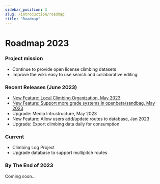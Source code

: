 ```yaml
---
sidebar_position: 3
slug: /introduction/roadmap
title: "Roadmap"
---
```

# Roadmap 2023

### Project mission

- Continue to provide open license climbing datasets
- Improve the wiki: easy to use search and collaborative editing

### Recent Releases (June 2023)

- [New Feature: Local Climbing Organization, May 2023](https://openbeta.substack.com/p/openbeta-and-lcos)
- [New Feature: Support more grade systems in openbeta/sandbag, May 2023](https://github.com/OpenBeta/sandbag)
- Upgrade: Media Infrustructure, May 2023
- New Feature: Allow users add/update routes to database, Jan 2023
- Upgrade: Export climbing data daily for consumption

### Current 

- Climbing Log Project
- Upgrade database to support multipitch routes

### By The End of 2023
Coming soon...